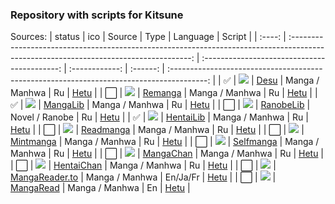### Repository with scripts for Kitsune
Sources:
| status |                                                                  ico                                                                  |                    Source                    |      Type      | Language |                                          Script                                           |
| :----: | :-----------------------------------------------------------------------------------------------------------------------------------: | :------------------------------------------: | :------------: | :------: | :---------------------------------------------------------------------------------------: |
|   ✅   |        ![](https://t3.gstatic.com/faviconV2?client=SOCIAL&type=FAVICON&fallback_opts=TYPE,SIZE,URL&size=24&url=http://desu.me)        |           [Desu](https://desu.me)            | Manga / Manhwa |    Ru    |     [Hetu](https://github.com/alex-bayir/Sources/blob/main/scripts/Desu.ht "Script")      |
|   ⬜️   |      ![](https://t3.gstatic.com/faviconV2?client=SOCIAL&type=FAVICON&fallback_opts=TYPE,SIZE,URL&size=24&url=http://remanga.org)      |        [Remanga](https://remanga.org)        | Manga / Manhwa |    Ru    |    [Hetu](https://github.com/alex-bayir/Sources/blob/main/scripts/Remanga.ht "Script")    |
|   ✅   |      ![](https://t3.gstatic.com/faviconV2?client=SOCIAL&type=FAVICON&fallback_opts=TYPE,SIZE,URL&size=24&url=http://mangalib.me)      |       [MangaLib](https://mangalib.me)        | Manga / Manhwa |    Ru    |   [Hetu](https://github.com/alex-bayir/Sources/blob/main/scripts/MangaLib.ht "Script")    |
|   ⬜️   |     ![](https://t3.gstatic.com/faviconV2?client=SOCIAL&type=FAVICON&fallback_opts=TYPE,SIZE,URL&size=24&url=http://ranobelib.me)      |      [RanobeLib](https://ranobelib.me)       | Novel / Ranobe |    Ru    |   [Hetu](https://github.com/alex-bayir/Sources/blob/main/scripts/RanobeLib.ht "Script")   |
|   ✅   |     ![](https://t3.gstatic.com/faviconV2?client=SOCIAL&type=FAVICON&fallback_opts=TYPE,SIZE,URL&size=24&url=http://hentailib.me)      |    [HentaiLib](https://v1.hentailib.org)     | Manga / Manhwa |    Ru    |   [Hetu](https://github.com/alex-bayir/Sources/blob/main/scripts/HentaiLib.ht "Script")   |
|   ⬜️   |    ![](https://t3.gstatic.com/faviconV2?client=SOCIAL&type=FAVICON&fallback_opts=TYPE,SIZE,URL&size=24&url=http://readmanga.live)     |     [Readmanga](https://readmanga.live)      | Manga / Manhwa |    Ru    |   [Hetu](https://github.com/alex-bayir/Sources/blob/main/scripts/ReadManga.ht "Script")   |
|   ⬜️   |    ![](https://t3.gstatic.com/faviconV2?client=SOCIAL&type=FAVICON&fallback_opts=TYPE,SIZE,URL&size=24&url=http://mintmanga.live)     |     [Mintmanga](https://mintmanga.live)      | Manga / Manhwa |    Ru    |   [Hetu](https://github.com/alex-bayir/Sources/blob/main/scripts/MintManga.ht "Script")   |
|   ⬜️   |    ![](https://t3.gstatic.com/faviconV2?client=SOCIAL&type=FAVICON&fallback_opts=TYPE,SIZE,URL&size=24&url=http://selfmanga.live)     |     [Selfmanga](https://selfmanga.live)      | Manga / Manhwa |    Ru    |   [Hetu](https://github.com/alex-bayir/Sources/blob/main/scripts/SelfManga.ht "Script")   |
|   ⬜️   |     ![](https://t3.gstatic.com/faviconV2?client=SOCIAL&type=FAVICON&fallback_opts=TYPE,SIZE,URL&size=24&url=http://manga-chan.me)     |      [MangaChan](https://manga-chan.me)      | Manga / Manhwa |    Ru    |   [Hetu](https://github.com/alex-bayir/Sources/blob/main/scripts/MangaChan.ht "Script")   |
|   ⬜️   | ![](https://t3.gstatic.com/faviconV2?client=SOCIAL&type=FAVICON&fallback_opts=TYPE,SIZE,URL&size=24&url=http://xxxxx.hentaichan.live) | [HentaiChan](https://xxxxx.hentaichan.live)  | Manga / Manhwa |    Ru    |  [Hetu](https://github.com/alex-bayir/Sources/blob/main/scripts/HentaiChan.ht "Script")   |
|   ⬜️   |  ![](https://t3.gstatic.com/faviconV2?client=SOCIAL&type=FAVICON&fallback_opts=TYPE,SIZE,URL&size=24&url=http://www.mangareader.to)   | [MangaReader.to](https://www.mangareader.to) | Manga / Manhwa | En/Ja/Fr | [Hetu](https://github.com/alex-bayir/Sources/blob/main/scripts/MangaReaderTo.ht "Script") |
|   ⬜️   |   ![](https://t3.gstatic.com/faviconV2?client=SOCIAL&type=FAVICON&fallback_opts=TYPE,SIZE,URL&size=24&url=http://www.mangaread.org)   |    [MangaRead](https://www.mangaread.org)    | Manga / Manhwa |    En    |   [Hetu](https://github.com/alex-bayir/Sources/blob/main/scripts/Mangaread.ht "Script")   |
